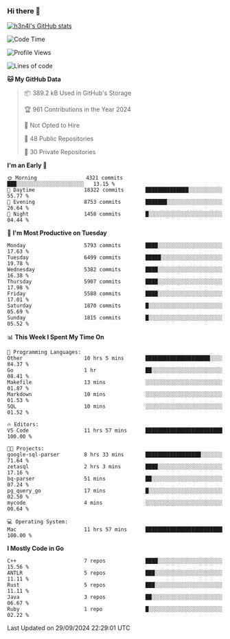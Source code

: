 ### Hi there 👋

[![h3n4l's GitHub stats](https://github-readme-stats.vercel.app/api?username=h3n4l&count_private=true&show_icons=true&theme=radical)](https://github.com/h3n4l/github-readme-stats)

<!--START_SECTION:waka-->
![Code Time](http://img.shields.io/badge/Code%20Time-1%2C953%20hrs%2022%20mins-blue)

![Profile Views](http://img.shields.io/badge/Profile%20Views-8-blue)

![Lines of code](https://img.shields.io/badge/From%20Hello%20World%20I%27ve%20Written-12.5%20million%20lines%20of%20code-blue)

**🐱 My GitHub Data** 

> 📦 389.2 kB Used in GitHub's Storage 
 > 
> 🏆 961 Contributions in the Year 2024
 > 
> 🚫 Not Opted to Hire
 > 
> 📜 48 Public Repositories 
 > 
> 🔑 30 Private Repositories 
 > 
**I'm an Early 🐤** 

```text
🌞 Morning                4321 commits        ███░░░░░░░░░░░░░░░░░░░░░░   13.15 % 
🌆 Daytime                18322 commits       ██████████████░░░░░░░░░░░   55.77 % 
🌃 Evening                8753 commits        ███████░░░░░░░░░░░░░░░░░░   26.64 % 
🌙 Night                  1458 commits        █░░░░░░░░░░░░░░░░░░░░░░░░   04.44 % 
```
📅 **I'm Most Productive on Tuesday** 

```text
Monday                   5793 commits        ████░░░░░░░░░░░░░░░░░░░░░   17.63 % 
Tuesday                  6499 commits        █████░░░░░░░░░░░░░░░░░░░░   19.78 % 
Wednesday                5382 commits        ████░░░░░░░░░░░░░░░░░░░░░   16.38 % 
Thursday                 5907 commits        ████░░░░░░░░░░░░░░░░░░░░░   17.98 % 
Friday                   5588 commits        ████░░░░░░░░░░░░░░░░░░░░░   17.01 % 
Saturday                 1870 commits        █░░░░░░░░░░░░░░░░░░░░░░░░   05.69 % 
Sunday                   1815 commits        █░░░░░░░░░░░░░░░░░░░░░░░░   05.52 % 
```


📊 **This Week I Spent My Time On** 

```text
💬 Programming Languages: 
Other                    10 hrs 5 mins       █████████████████████░░░░   84.37 % 
Go                       1 hr                ██░░░░░░░░░░░░░░░░░░░░░░░   08.41 % 
Makefile                 13 mins             ░░░░░░░░░░░░░░░░░░░░░░░░░   01.87 % 
Markdown                 10 mins             ░░░░░░░░░░░░░░░░░░░░░░░░░   01.53 % 
SQL                      10 mins             ░░░░░░░░░░░░░░░░░░░░░░░░░   01.52 % 

🔥 Editors: 
VS Code                  11 hrs 57 mins      █████████████████████████   100.00 % 

🐱‍💻 Projects: 
google-sql-parser        8 hrs 33 mins       ██████████████████░░░░░░░   71.64 % 
zetasql                  2 hrs 3 mins        ████░░░░░░░░░░░░░░░░░░░░░   17.16 % 
bq-parser                51 mins             ██░░░░░░░░░░░░░░░░░░░░░░░   07.24 % 
pg_query_go              17 mins             █░░░░░░░░░░░░░░░░░░░░░░░░   02.50 % 
mycode                   4 mins              ░░░░░░░░░░░░░░░░░░░░░░░░░   00.64 % 

💻 Operating System: 
Mac                      11 hrs 57 mins      █████████████████████████   100.00 % 
```

**I Mostly Code in Go** 

```text
C++                      7 repos             ████░░░░░░░░░░░░░░░░░░░░░   15.56 % 
ANTLR                    5 repos             ███░░░░░░░░░░░░░░░░░░░░░░   11.11 % 
Rust                     5 repos             ███░░░░░░░░░░░░░░░░░░░░░░   11.11 % 
Java                     3 repos             ██░░░░░░░░░░░░░░░░░░░░░░░   06.67 % 
Ruby                     1 repo              █░░░░░░░░░░░░░░░░░░░░░░░░   02.22 % 
```




 Last Updated on 29/09/2024 22:29:01 UTC
<!--END_SECTION:waka-->

